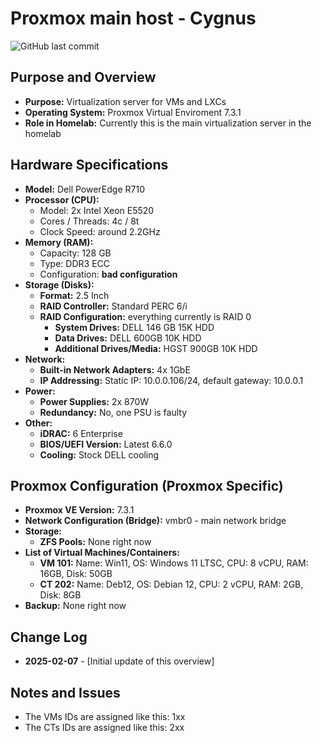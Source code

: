 # Proxmox main host - Cygnus

![GitHub last commit](https://img.shields.io/github/last-commit/andreansxtech/my-homelab?path=hardware%40home%2Fservers%40homelab%2Fcygnus-server%2Fhardware.md&display_timestamp=author&style=for-the-badge)

## Purpose and Overview

*   **Purpose:** Virtualization server for VMs and LXCs
*   **Operating System:** Proxmox Virtual Enviroment 7.3.1
*   **Role in Homelab:** Currently this is the main virtualization server in the homelab


## Hardware Specifications

*   **Model:** Dell PowerEdge R710
*   **Processor (CPU):**
    *   Model: 2x Intel Xeon E5520
    *   Cores / Threads: 4c / 8t
    *   Clock Speed: around 2.2GHz
*   **Memory (RAM):**
    *   Capacity: 128 GB
    *   Type: DDR3 ECC
    *   Configuration: **bad configuration** 
*   **Storage (Disks):**
    *   **Format:** 2.5 Inch
    *   **RAID Controller:** Standard PERC 6/i
    *   **RAID Configuration:** everything currently is RAID 0
        *   **System Drives:** DELL 146 GB 15K HDD
        *   **Data Drives:** DELL 600GB 10K HDD
        *   **Additional Drives/Media:** HGST 900GB 10K HDD
*   **Network:**
    *   **Built-in Network Adapters:** 4x 1GbE
    *   **IP Addressing:** Static IP: 10.0.0.106/24, default gateway: 10.0.0.1
*   **Power:**
    *   **Power Supplies:** 2x 870W 
    *   **Redundancy:** No, one PSU is faulty
*   **Other:**
    *   **iDRAC:** 6 Enterprise
    *   **BIOS/UEFI Version:** Latest 6.6.0
    * **Cooling:** Stock DELL cooling

## Proxmox Configuration (Proxmox Specific)

*   **Proxmox VE Version:** 7.3.1
*   **Network Configuration (Bridge):** vmbr0 - main network bridge
*   **Storage:**
    *   **ZFS Pools:** None right now
*   **List of Virtual Machines/Containers:** 
    *   **VM 101:** Name: Win11, OS: Windows 11 LTSC, CPU: 8 vCPU, RAM: 16GB, Disk: 50GB
    *   **CT 202:** Name: Deb12, OS: Debian 12, CPU: 2 vCPU, RAM: 2GB, Disk: 8GB
* **Backup:** None right now

## Change Log

*   **2025-02-07** - [Initial update of this overview] 

## Notes and Issues

*   The VMs IDs are assigned like this: 1xx
*   The CTs IDs are assigned like this: 2xx
